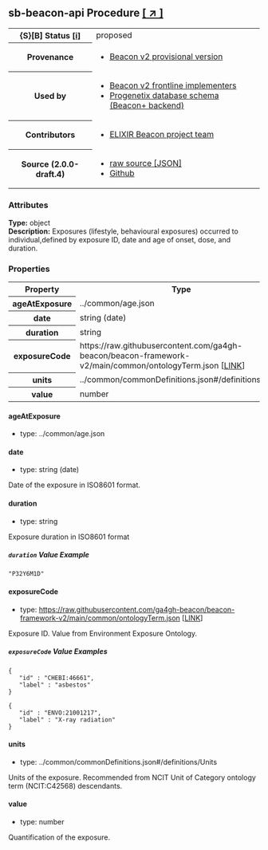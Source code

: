 
<div id="schema-header-title">
  <h2><span id="schema-header-title-project">sb-beacon-api</span> Procedure <a href="https://github.com/ga4gh-schemablocks/sb-beacon-api" target="_BLANK">[ &nearr; ]</a></h2>
</div>

<table id="schema-header-table">
<tr>
<th>{S}[B] Status <a href="https://schemablocks.org/about/sb-status-levels.html">[i]</a></th>
<td><div id="schema-header-status">proposed</div></td>
</tr>
<tr><th>Provenance</th><td><ul>
<li><a href="https://github.com/ga4gh-beacon/">Beacon v2 provisional version</a></li>
</ul></td></tr>
<tr><th>Used by</th><td><ul>
<li><a href="https://ga4gh-approval-service-registry.ega-archive.org">Beacon v2 frontline implementers</a></li>
<li><a href="https://docs.progenetix.org/beaconplus/">Progenetix database schema (Beacon+ backend)</a></li>
</ul></td></tr>


<!--more-->
<tr><th>Contributors</th><td><ul>
<li><a href="https://beacon-project.io/categories/people.html">ELIXIR Beacon project team</a></li>
</ul></td></tr>
<tr><th>Source (2.0.0-draft.4)</th><td><ul>
<li><a href="current/exposure.json" target="_BLANK">raw source [JSON]</a></li>
<li><a href="https://github.com/ga4gh-schemablocks/sb-beacon-api/blob/master//exposure.yaml" target="_BLANK">Github</a></li>
</ul></td></tr>
</table>

<div id="schema-attributes-title"><h3>Attributes</h3></div>

  
__Type:__ object  
__Description:__ Exposures (lifestyle, behavioural exposures) occurred to individual,defined by exposure ID, date and age of onset, dose, and duration.
### Properties

<table id="schema-properties-table">
<tr><th>Property</th><th>Type</th></tr>
<tr><th>ageAtExposure</th><td>../common/age.json</td></tr>
<tr><th>date</th><td>string (date)</td></tr>
<tr><th>duration</th><td>string</td></tr>
<tr><th>exposureCode</th><td>https://raw.githubusercontent.com/ga4gh-beacon/beacon-framework-v2/main/common/ontologyTerm.json [<a href="https://raw.githubusercontent.com/ga4gh-beacon/beacon-framework-v2/main/common/ontologyTerm.json">LINK</a>]</td></tr>
<tr><th>units</th><td>../common/commonDefinitions.json#/definitions/Units</td></tr>
<tr><th>value</th><td>number</td></tr>
</table>


#### ageAtExposure

* type: ../common/age.json




#### date

* type: string (date)

Date of the exposure in ISO8601 format.


#### duration

* type: string

Exposure duration in ISO8601 format

##### `duration` Value Example  

```
"P32Y6M1D"
```

#### exposureCode

* type: https://raw.githubusercontent.com/ga4gh-beacon/beacon-framework-v2/main/common/ontologyTerm.json [<a href="https://raw.githubusercontent.com/ga4gh-beacon/beacon-framework-v2/main/common/ontologyTerm.json">LINK</a>]

Exposure ID. Value from Environment Exposure Ontology.

##### `exposureCode` Value Examples  

```
{
   "id" : "CHEBI:46661",
   "label" : "asbestos"
}
```
```
{
   "id" : "ENVO:21001217",
   "label" : "X-ray radiation"
}
```

#### units

* type: ../common/commonDefinitions.json#/definitions/Units

Units of the exposure. Recommended from NCIT Unit of Category ontology term (NCIT:C42568) descendants.


#### value

* type: number

Quantification of the exposure.


